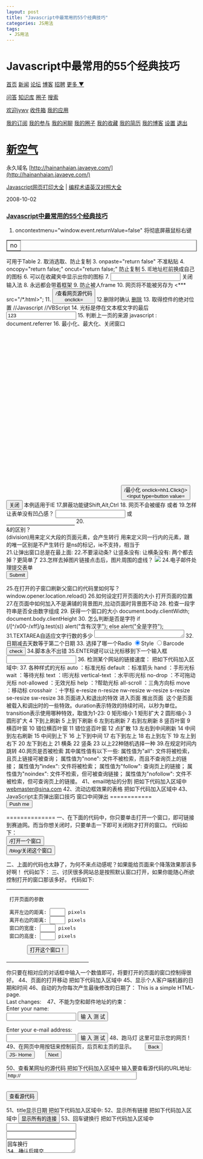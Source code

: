 ```yaml
---
layout: post
title: "Javascript中最常用的55个经典技巧"
categories: JS用法
tags: 
 - JS用法
--- 
```


# Javascript中最常用的55个经典技巧

[首页](http://www.javaeye.com/) [新闻](http://www.javaeye.com/news) [论坛](http://www.javaeye.com/forums) [博客](http://www.javaeye.com/blogs) [招聘](http://www.javaeye.com/job) [更多 ▼](http://hainanhaian.javaeye.com/blog/248515#)

[问答](http://www.javaeye.com/ask) [知识库](http://www.javaeye.com/wiki) [圈子](http://www.javaeye.com/groups) [搜索](http://www.javaeye.com/google_search)

[欢迎jywv](http://jywv.javaeye.com/ "查看我的博客首页") [收件箱](http://app.javaeye.com/messages "发送站内短信") [我的应用](http://app.javaeye.com/ "我的应用首页")

[我的订阅](http://app.javaeye.com/feed "我订阅的好友动态消息") [我的参与](http://app.javaeye.com/feed/my "我参与的话题更新的消息") [我的闲聊](http://app.javaeye.com/chat "用闲聊发表简短的话题") [我的圈子](http://app.javaeye.com/mygroup "我加入的圈子最新话题") [我的收藏](http://app.javaeye.com/links "我收藏的网络资源链接") [我的简历](http://app.javaeye.com/myresume "我的个人简历")
[我的博客](http://jywv.javaeye.com/admin "管理我的博客") [设置](http://app.javaeye.com/profile "修改我的个人设置") [退出](http://hainanhaian.javaeye.com/logout)

# [新空气](http://hainanhaian.javaeye.com/)

永久域名 [http://hainanhaian.javaeye.com/](http://hainanhaian.javaeye.com/)

[Javascript网页打印大全](http://hainanhaian.javaeye.com/blog/248542 "Javascript网页打印大全") | [编程术语英汉对照大全](http://hainanhaian.javaeye.com/blog/248221 "编程术语英汉对照大全 ")

2008-10-02

### [Javascript中最常用的55个经典技巧](http://hainanhaian.javaeye.com/blog/248515)
1. oncontextmenu="window.event.returnValue=false" 将彻底屏蔽鼠标右键
<table border oncontextmenu=return(false)><td>no</table> 可用于Table
2. <body onselectstart="return false"> 取消选取、防止复制
3. onpaste="return false" 不准粘贴
4. oncopy="return false;" oncut="return false;" 防止复制
5. <link rel="Shortcut Icon" href="favicon.ico"> IE地址栏前换成自己的图标
6. <link rel="Bookmark" href="favicon.ico"> 可以在收藏夹中显示出你的图标
7. <input style="ime-mode:disabled"> 关闭输入法
8. 永远都会带着框架
<script language="JavaScript"><!--
if (window == top)top.location.href = "frames.htm"; //frames.htm为框架网页
// --></script>
9. 防止被人frame
<SCRIPT LANGUAGE=JAVASCRIPT><!--
if (top.location != self.location)top.location=self.location;
// --></SCRIPT>
10. 网页将不能被另存为
<noscript><*** src="/*.html>";</***></noscript>
11. <input type=button value="/查看网页源代码
onclick="window.location = "view-source:"+ "http://www.pconline.com.cn"">
12.删除时确认
<a href=""javascript :if(confirm("确实要删除吗?"))location="boos.asp?&areyou=删除&page=1"">删除</a>
13. 取得控件的绝对位置
//Javascript
<script language="Javascript">
function getIE(e){
var t=e.offsetTop;
var l=e.offsetLeft;
while(e=e.offsetParent){
t+=e.offsetTop;
l+=e.offsetLeft;
}
alert("top="+t+"/nleft="+l);
}
</script>
//VBScript
<script language="VBScript"><!--
function getIE()
dim t,l,a,b
set a=document.all.img1
t=document.all.img1.offsetTop
l=document.all.img1.offsetLeft
while a.tagName<>"BODY"
set a = a.offsetParent
t=t+a.offsetTop
l=l+a.offsetLeft
wend
msgbox "top="&t&chr(13)&"left="&l,64,"得到控件的位置"
end function
--></script>
14. 光标是停在文本框文字的最后
<script language="javascript">
function cc()
{
var e = event.srcElement;
var r =e.createTextRange();
r.moveStart("character",e.value.length);
r.collapse(true);
r.select();
}
</script>
<input type=text name=text1 value="123" onfocus="cc()">
15. 判断上一页的来源
javascript :
document.referrer
16. 最小化、最大化、关闭窗口
<object id=hh1 classid="clsid:ADB880A6-D8FF-11CF-9377-00AA003B7A11">
<param name="Command" value="Minimize"></object>
<object id=hh2 classid="clsid:ADB880A6-D8FF-11CF-9377-00AA003B7A11">
<param name="Command" value="Maximize"></object>
<OBJECT id=hh3 classid="clsid:adb880a6-d8ff-11cf-9377-00aa003b7a11">
<PARAM NAME="Command" value="/Close"></OBJECT>
<input type=button value="/最小化 onclick=hh1.Click()>
<input type=button value="/blog/最大化 onclick=hh2.Click()>
<input type=button value=关闭 onclick=hh3.Click()>
本例适用于IE
17.屏蔽功能键Shift,Alt,Ctrl
<script>
function look(){
if(event.shiftKey)
alert("禁止按Shift键!"); //可以换成ALT　CTRL
}
document.onkeydown=look;
</script>
18. 网页不会被缓存
<META HTTP-EQUIV="pragma" CONTENT="no-cache">
<META HTTP-EQUIV="Cache-Control" CONTENT="no-cache, must-revalidate">
<META HTTP-EQUIV="expires" CONTENT="Wed, 26 Feb 1997 08:21:57 GMT">
或者<META HTTP-EQUIV="expires" CONTENT="0">
19.怎样让表单没有凹凸感？
<input type=text style="""border:1 solid #000000">
或
<input type=text style="border-left:none; border-right:none; border-top:none; border-bottom:
1 solid #000000"></textarea>
20.<div><span>&<layer>的区别？
<div>(division)用来定义大段的页面元素，会产生转行
<span>用来定义同一行内的元素，跟<div>的唯一区别是不产生转行
<layer>是ns的标记，ie不支持，相当于<div>
21.让弹出窗口总是在最上面:
<body onblur="this.focus();">
22.不要滚动条?
让竖条没有:
<body style="overflow:scroll;overflow-y:hidden">
</body>
让横条没有:
<body style="overflow:scroll;overflow-x:hidden">
</body>
两个都去掉？更简单了
<body scroll="no">
</body>
23.怎样去掉图片链接点击后，图片周围的虚线？
<a href="#" onFocus="this.blur()"><img src="/logo.jpg" border=0></a>
24.电子邮件处理提交表单
<form name="form1" method="post" action=mailto:****@***.com
enctype="text/plain">
<input type=submit>
</form>
25.在打开的子窗口刷新父窗口的代码里如何写？
window.opener.location.reload()
26.如何设定打开页面的大小
<body onload="top.resizeTo(300,200);">
打开页面的位置<body onload="top.moveBy(300,200);">
27.在页面中如何加入不是满铺的背景图片,拉动页面时背景图不动
<STYLE>
body
{background-image:url(/logo.gif); background-repeat:no-repeat;
background-position:center;background-attachment: fixed}
</STYLE>
28. 检查一段字符串是否全由数字组成
<script language="Javascript"><!--
function checkNum(str){return str.match(//D/)==null}
alert(checkNum("1232142141"))
alert(checkNum("123214214a1"))
// --></script>
29. 获得一个窗口的大小
document.body.clientWidth; document.body.clientHeight
30. 怎么判断是否是字符
if (/[^/x00-/xff]/g.test(s)) alert("含有汉字");
else alert("全是字符");
31.TEXTAREA自适应文字行数的多少
<textarea rows=1 name=s1 cols=27 onpropertychange
="this.style.posHeight=this.scrollHeight">
</textarea>
32. 日期减去天数等于第二个日期
<script language=Javascript>
function cc(dd,dadd)
{
//可以加上错误处理
var a = new Date(dd)
a = a.valueOf()
a = a - dadd * 24 * 60 * 60 * 1000
a = new Date(a)
alert(a.getFullYear() + "年" + (a.getMonth() + 1) + "月" + a.getDate() + "日")
}
cc("12/23/2002",2)
</script>
33. 选择了哪一个Radio
<HTML><script language="vbscript">
function checkme()
for each ob in radio1
if ob.checked then
window.alert ob.value
next
end function
</script><BODY>
<INPUT name="radio1" type="radio" value="/style" checked>Style
<INPUT name="radio1" type="radio" value="/blog/barcode">Barcode
<INPUT type="button" value="check" onclick="checkme()">
</BODY></HTML>
34.脚本永不出错
<SCRIPT LANGUAGE="JavaScript">
<!-- Hide
function killErrors() {
return true;
}
window.onerror = killErrors;
// -->
</SCRIPT>
35.ENTER键可以让光标移到下一个输入框
<input onkeydown="if(event.keyCode==13)event.keyCode=9">
36. 检测某个网站的链接速度：
把如下代码加入<body>区域中:
<script language=Javascript>
tim=1
setInterval("tim++",100)
b=1
var autourl=new Array()
autourl[1]=1000){this.resized=true;this.style.width=1000;}" align=absMiddle border=0>www.njcatv.net"
autourl[2]="javacool.3322.net"
autourl[3]=1000){this.resized=true;this.style.width=1000;}" align=absMiddle border=0>www.sina.com.cn"
autourl[4]="www.nuaa.edu.cn"
autourl[5]=1000){this.resized=true;this.style.width=1000;}" align=absMiddle border=0>www.cctv.com"
function butt(){
***("<form name=autof>")
for(var i=1;i<autourl.length;i++)
***("<input type=text name=txt"+i+" size=10 value="/测试中……> =》<input type=text
name=url"+i+" size=40> =》<input type=button value="/blog/GO
onclick=window.open(this.form.url"+i+".value)><br>")
***("<input type=submit value=刷新></form>")
}
butt()
function auto(url){
document.forms[0]["url"+b].value=url
if(tim>200)
{document.forms[0]["txt"+b].value="/链接超时"}
else
{document.forms[0]["txt"+b].value="/blog/时间"+tim/10+"秒"}
b++
}
function run(){for(var i=1;i<autourl.length;i++)***("<img src=http://"+autourl+"/"+Math.random()+" width=1 height=1
onerror=auto("http://"+autourl+"")>")}
run()</script>
37. 各种样式的光标
auto ：标准光标
default ：标准箭头
hand ：手形光标
wait ：等待光标
text ：I形光标
vertical-text ：水平I形光标
no-drop ：不可拖动光标
not-allowed ：无效光标
help ：?帮助光标
all-scroll ：三角方向标
move ：移动标
crosshair ：十字标
e-resize
n-resize
nw-resize
w-resize
s-resize
se-resize
sw-resize
38.页面进入和退出的特效
进入页面<meta http-equiv="Page-Enter" content="revealTrans(duration=x, transition=y)">
推出页面<meta http-equiv="Page-Exit" content="revealTrans(duration=x, transition=y)"> 
这个是页面被载入和调出时的一些特效。duration表示特效的持续时间，以秒为单位。transition表示使用哪种特效，取值为1-23:
0 矩形缩小
1 矩形扩大
2 圆形缩小
3 圆形扩大
4 下到上刷新
5 上到下刷新
6 左到右刷新
7 右到左刷新
8 竖百叶窗
9 横百叶窗
10 错位横百叶窗
11 错位竖百叶窗
12 点扩散
13 左右到中间刷新
14 中间到左右刷新
15 中间到上下
16 上下到中间
17 右下到左上
18 右上到左下
19 左上到右下
20 左下到右上
21 横条
22 竖条
23 以上22种随机选择一种
39.在规定时间内跳转
<META http-equiv=V="REFRESH" content="5;URL=http://www.51js.com">
40.网页是否被检索
<meta name="ROBOTS" content="属性值">
其中属性值有以下一些:
属性值为"all": 文件将被检索，且页上链接可被查询；
属性值为"none": 文件不被检索，而且不查询页上的链接；
属性值为"index": 文件将被检索；
属性值为"follow": 查询页上的链接；
属性值为"noindex": 文件不检索，但可被查询链接；
属性值为"nofollow": 文件不被检索，但可查询页上的链接。
41、email地址的分割
把如下代码加入<body>区域中
<a href="mailto:webmaster@sina.com">webmaster@sina.com</a>
42、流动边框效果的表格
把如下代码加入<body>区域中
<SCRIPT>
l=Array(6,7,8,9,'a','b','b','c','d','e','f')
Nx=5;Ny=35
t="<table border=0 cellspacing=0 cellpadding=0 height="+((Nx+2)*16)+"><tr>"
for(x=Nx;x<Nx+Ny;x++)
t+="<td width=16 id=a_mo"+x+">　</td>"
t+="</tr><tr><td width=10 id=a_mo"+(Nx-1)+">　</td><td colspan="+(Ny-2)+" rowspan="+(Nx)+">　</td><td width=16 id=a_mo"+(Nx+Ny)+"></td></tr>"
for(x=2;x<=Nx;x++)
t+="<tr><td width=16 id=a_mo"+(Nx-x)+">　</td><td width=16 id=a_mo"+(Ny+Nx+x-1)+">　</td></tr>"
t+="<tr>"
for(x=Ny;x>0;x--)
t+="<td width=16 id=a_mo"+(x+Nx*2+Ny-1)+">　</td>"
***(t+"</tr></table>")
var N=Nx*2+Ny*2
function f1(y){
for(i=0;i<N;i++){
c=(i+y)%20;if(c>10)c=20-c
document.all["a_mo"+(i)].bgColor=""""#0000"+l[c]+l[c]+"'"}
y++
setTimeout('f1('+y+')','1')}
f1(1)
</SCRIPT>
43、JavaScript主页弹出窗口技巧
窗口中间弹出
<script>
window.open("http://www.cctv.com","","width=400,height=240,top="+(screen.availHeight-240)/2+",left="+(screen.availWidth-400)/2);
</script>
============
<html>
<head>
<script language="LiveScript">
function WinOpen() {
    msg=open("","DisplayWindow","toolbar=no,directories=no,menubar=no");
    msg.***("<HEAD><TITLE>哈 罗!</TITLE></HEAD>");
    msg.***("<CENTER><H1>酷 毙 了!</H1><h2>这 是<B>JavaScript</B>所 开 的 视 窗!</h2></CENTER>");
}
</script>
</head>
<body>
<form>
<input type="button" name="Button1" value="Push me" onclick="WinOpen()">
</form>
</body>
</html>
==============
一、在下面的代码中，你只要单击打开一个窗口，即可链接到赛迪网。而当你想关闭时，只要单击一下即可关闭刚才打开的窗口。
代码如下：
<SCRIPT language="JavaScript">
<！--
function openclk() {
another=open('1000){this.resized=true;this.style.width=1000;}" align=absMiddle border=0>http://www.ccidnet.com'，'NewWindow');
}
function closeclk() {
another.close();
}
//-->
</SCRIPT>
<FORM>
<INPUT TYPE="BUTTON" NAME="open" value="/打开一个窗口" onClick="openclk()">
<BR>
<INPUT TYPE="BUTTON" NAME="close" value="/blog/关闭这个窗口" onClick="closeclk()">
</FORM>
二、上面的代码也太静了，为何不来点动感呢？如果能给页面来个降落效果那该多好啊！
代码如下：
<script>
function drop(n) {
if(self.moveBy){
self.moveBy (0，-900);
for(i = n; i > 0; i--){
self.moveBy(0，3);
}
for(j = 8; j > 0; j--){
self.moveBy(0，j);
self.moveBy(j，0);
self.moveBy(0，-j);
self.moveBy(-j，0);
}
}
}
</script>
<body onLoad="drop(300)">
三、讨厌很多网站总是按照默认窗口打开，如果你能随心所欲控制打开的窗口那该多好。
代码如下:
<SCRIPT LANGUAGE="JavaScript">
<！-- Begin
function popupPage(l， t， w， h) {
var windowprops = "location=no，scrollbars=no，menubars=no，toolbars=no，resizable=yes" +
"，left=" + l + "，top=" + t + "，width=" + w + "，height=" + h;
var URL = "http://www.80cn.com";
popup = window.open(URL，"MenuPopup"，windowprops);
}
// End -->
</script>
<table>
<tr>
<td>
<form name=popupform>
<pre>
打开页面的参数<br>
离开左边的距离: <input type=text name=left size=2 maxlength=4> pixels
离开右边的距离: <input type=text name=top size=2 maxlength=4> pixels
窗口的宽度: <input type=text name=width size=2 maxlength=4> pixels
窗口的高度: <input type=text name=height size=2 maxlength=4> pixels
</pre>
<center>
<input type=button value="打开这个窗口！" onClick="popupPage(this.form.left.value， this.form.top.value， this.form.width.value，
this.form.height.value)">
</center>
</form>
</td>
</tr>
</table>你只要在相对应的对话框中输入一个数值即可，将要打开的页面的窗口控制得很好。
44、页面的打开移动
把如下代码加入<body>区域中
<SCRIPT LANGUAGE="JavaScript">
<!-- Begin
for (t = 2; t > 0; t--) {
for (x = 20; x > 0; x--) {
for (y = 10; y > 0; y--) {
parent.moveBy(0,-x);
   }
}
for (x = 20; x > 0; x--) {
for (y = 10; y > 0; y--) {
parent.moveBy(0,x);
   }
}
for (x = 20; x > 0; x--) {
for (y = 10; y > 0; y--) {
parent.moveBy(x,0);
   }
}
for (x = 20; x > 0; x--) {
for (y = 10; y > 0; y--) {
parent.moveBy(-x,0);
     }
   }
}
//-->
//   End -->
</script>
45、显示个人客户端机器的日期和时间
<script language="LiveScript">
<!-- Hiding
   today = new Date()
   ***("现 在 时 间 是： ",today.getHours(),":",today.getMinutes())
   ***("<br>今 天 日 期 为： ", today.getMonth()+1,"/",today.getDate(),"/",today.getYear());
// end hiding contents -->
</script>
46、自动的为你每次产生最後修改的日期了：
<html>
<body>
This is a simple HTML- page.
<br>
Last changes:
   <script language="LiveScript">
   <!--   hide script from old browsers
     ***(document.lastModified)
   // end hiding contents -->
   </script>
</body>
</html>
47、不能为空和邮件地址的约束：
<html>
<head>
<script language="JavaScript">
<!-- Hide
function test1(form) {
   if (form.text1.value == "")
     alert("您 没 写 上 任 何 东 西， 请 再 输 入 一 次 !")
   else {
    alert("嗨 "+form.text1.value+"! 您 已 输 入 完 成 !");
   }
}
function test2(form) {
   if (form.text2.value == "" ||
       form.text2.value.indexOf('@', 0) == -1)
         alert("这 不 是 正 确 的 e-mail address! 请 再 输 入 一 次 !");
   else alert("您 已 输 入 完 成 !");
}
// -->
</script>
</head>
<body>
<form name="first">
Enter your name:<br>
<input type="text" name="text1">
<input type="button" name="button1" value="输 入 测 试" onClick="test1(this.form)">
<P>
Enter your e-mail address:<br>
<input type="text" name="text2">
<input type="button" name="button2" value="输 入 测 试" onClick="test2(this.form)">
</body>
48、跑马灯
<html>
<head>
<script language="JavaScript">
<!-- Hide
var scrtxt="怎麽样 ! 很酷吧 ! 您也可以试试."+"Here goes your message the visitors to your
page will "+"look at for hours in pure fascination...";
var lentxt=scrtxt.length;
var width=100;
var pos=1-width;
function scroll() {
   pos++;
   var scroller="";
   if (pos==lentxt) {
     pos=1-width;
   }
   if (pos<0) {
     for (var i=1; i<=Math.abs(pos); i++) {
       scroller=scroller+" ";}
     scroller=scroller+scrtxt.substring(0,width-i+1);
   }
   else {
     scroller=scroller+scrtxt.substring(pos,width+pos);
   }
   window.status = scroller;
   setTimeout("scroll()",150);
   }
//-->
</script>
</head>
<body onLoad="scroll();return true;">
这里可显示您的网页 !
</body>
</html>
49、在网页中用按钮来控制前页，后页和主页的显示。
<html>
<body>
<FORM NAME="buttonbar">
      <INPUT TYPE="button" VALUE="Back" onClick="history.back()">
      <INPUT TYPE="button" VALUE="JS- Home" onClick="location='script.html'">
      <INPUT TYPE="button" VALUE="Next" onCLick="history.forward()">
</FORM>
</body>
</html>
50、查看某网址的源代码
把如下代码加入<body>区域中
<SCRIPT>
function add()
{
var ress=document.forms[0].luxiaoqing.value
window.location="view-source:"+ress;
}
</SCRIPT>
输入要查看源代码的URL地址:
<FORM><input type="text" name="luxiaoqing" size=40 value="http://"></FORM>
<FORM><br>
<INPUT type="button" value="查看源代码" onClick=add()>
</FORM>
51、title显示日期
把如下代码加入<body>区域中:
<script language="JavaScript1.2">
<!--hide
var isnMonth = new
Array("1月","2月","3月","4月","5月","6月","7月","8月","9月","10月","11月","12月");
var isnDay = new
Array("星期日","星期一","星期二","星期三","星期四","星期五","星期六","星期日");
today = new Date () ;
Year=today.getYear();
Date=today.getDate();
if (document.all)
document.title="今天是: "+Year+"年"+isnMonth[today.getMonth()]+Date+"日"+isnDay[today.getDay()]
//--hide-->
</script>
52、显示所有链接
把如下代码加入<body>区域中
<script language="JavaScript1.2">
<!--
function extractlinks(){
var links=document.all.tags("A")
var total=links.length
var win2=window.open("","","menubar,scrollbars,toolbar")
win2.***("<font size='2'>一共有"+total+"个连接</font><br>")
for (i=0;i<total;i++){
win2.***("<font size='2'>"+links[i].outerHTML+"</font><br>")
}
}
//-->
</script>
<input type="button" onClick="extractlinks()" value="显示所有的连接">
53、回车键换行
把如下代码加入<body>区域中
<script type="text/javascript">               
function handleEnter (field, event) {
   var keyCode = event.keyCode ? event.keyCode : event.which ?
event.which : event.charCode;
   if (keyCode == 13) {
    var i;
    for (i = 0; i < field.form.elements.length; i++)
     if (field == field.form.elements[i])
      break;
    i = (i + 1) % field.form.elements.length;
    field.form.elements[i].focus();
    return false;
   }
   else
   return true;
}     
</script>
<form>
<input type="text" onkeypress="return handleEnter(this, event)"><br>
<input type="text" onkeypress="return handleEnter(this, event)"><br>
<textarea>回车换行
54、确认后提交
把如下代码加入<body>区域中
<SCRIPT LANGUAGE="JavaScript">
<!--
function msg(){
if (confirm("你确认要提交嘛！"))
document.lnman.submit()
}
//-->
</SCRIPT>
<form name="lnman" method="post" action="">
   <p>
     <input type="text" name="textfield" value="确认后提交">
   </p>
   <p>
     <input type="button" name="Submit" value="提交" onclick="msg();">
   </p>
</form>
55、改变表格的内容
把如下代码加入<body>区域中
<script ***script>
var arr=new Array()
arr[0]="一一一一一";
arr[1]="二二二二二";
arr[2]="三三三三三";
</script>
<select onchange="zz.cells[this.selectedIndex].innerHTML=arr[this.selectedIndex]">
   <option value=a>改变第一格</option>
   <option value=a>改变第二格</option>
   <option value=a>改变第三格</option>
</select>
<table id=zz border=1>
   <tr height=20>
     <td width=150>第一格</td>
<td width=150>第二格</td>
<td width=150>第三格</td>
   </tr>
</table>

* 10:39
* 浏览 (317)
* [评论](http://hainanhaian.javaeye.com/blog/248515#comments) (1)
* 分类: [web](http://hainanhaian.javaeye.com/category/42379)
* [收藏](http://app.javaeye.com/links?user_favorite%5Btitle%5D=Javascript%E4%B8%AD%E6%9C%80%E5%B8%B8%E7%94%A8%E7%9A%8455%E4%B8%AA%E7%BB%8F%E5%85%B8%E6%8A%80%E5%B7%A7&user_favorite%5Burl%5D=http%3A%2F%2Fhainanhaian.javaeye.com%2Fblog%2F248515)
* [相关推荐](http://www.javaeye.com/wiki/topic/248515)
### 评论

[]()

1 楼 [walkman](http://walkman.javaeye.com/) 2008-10-06   [引用](http://hainanhaian.javaeye.com/blog/248515#)

经典可以谈得上，但是建议“常用”换成“鲜为人知”、“实用”

### 发表评论

(快捷键 Alt+S / Ctrl+Enter)

[![hainanhaian的博客]( "hainanhaian的博客: 新空气")](http://hainanhaian.javaeye.com/)

hainanhaian

* 浏览: 6479 次
* 性别: ![Icon_minigender_1]( "男")
* 来自: 南京
* ![]()
* [详细资料](http://hainanhaian.javaeye.com/blog/profile) [留言簿](http://hainanhaian.javaeye.com/blog/guest_book)
* [发短消息](http://app.javaeye.com/messages/new?message%5Breceiver_name%5D=hainanhaian "发送站内短信") [订阅](http://app.javaeye.com/feed?subscription%5Bsubscribed_user_name%5D=hainanhaian)

### 搜索本博客
### 最近访客 [>>更多访客](http://hainanhaian.javaeye.com/blog/user_visits)

[![jywv的博客]( "jywv的博客: jywv")](http://jywv.javaeye.com/)

[jywv](http://jywv.javaeye.com/)

[![shjavaer的博客]( "shjavaer的博客: ")](http://shjavaer.javaeye.com/)

[shjavaer](http://shjavaer.javaeye.com/)
[![那份安静的博客]( "那份安静的博客: ")](http://angus---yeah-net.javaeye.com/)

[那份安静](http://angus---yeah-net.javaeye.com/)

[![Migrator的博客]( "Migrator的博客: ")](http://migrator.javaeye.com/)

[Migrator](http://migrator.javaeye.com/)

### 博客分类

* [全部博客 (19)](http://hainanhaian.javaeye.com/)
* [java (8)](http://hainanhaian.javaeye.com/category/42202)
* [E (4)](http://hainanhaian.javaeye.com/category/42318)
* [web (5)](http://hainanhaian.javaeye.com/category/42379)
* [arithmetic (1)](http://hainanhaian.javaeye.com/category/42440)
### 其他分类

* [我的收藏](http://hainanhaian.javaeye.com/blog/favorite) (42)
* [我的论坛帖子](http://hainanhaian.javaeye.com/blog/forum) (10)
* [我的精华良好贴](http://hainanhaian.javaeye.com/blog/article) (0)

### 最近加入圈子

* [CSS探讨](http://css.group.javaeye.com/)
* [英语学习](http://english.group.javaeye.com/)
* [函数式编程の道](http://wfp.group.javaeye.com/)
### 链接

* [新空气bbs](http://www.newairbbs.cn/)

### 存档

* [2009-01](http://hainanhaian.javaeye.com/blog/monthblog/2009-01) (1)
* [2008-11](http://hainanhaian.javaeye.com/blog/monthblog/2008-11) (3)
* [2008-10](http://hainanhaian.javaeye.com/blog/monthblog/2008-10) (11)
* [更多存档...](http://hainanhaian.javaeye.com/blog/monthblog_more)
### 最新评论

* [Javascript中最常用的55个 ...](http://hainanhaian.javaeye.com/blog/248515#comments "Javascript中最常用的55个经典技巧")
经典可以谈得上，但是建议“常用”换成“鲜为人知”、“实用”
-- by [walkman](http://walkman.javaeye.com/)
* [程序员谈如何掌握计算机专 ...](http://hainanhaian.javaeye.com/blog/248219#comments "程序员谈如何掌握计算机专业英语")
dayang2001911 写道我现在正在读《design patterns》深 ...
-- by [hainanhaian](http://hainanhaian.javaeye.com/)
* [程序员谈如何掌握计算机专 ...](http://hainanhaian.javaeye.com/blog/248219#comments "程序员谈如何掌握计算机专业英语")
我现在正在读《design patterns》深入浅出版的，影印版，英语通俗易懂， ...
-- by [dayang2001911](http://dayang2001911.javaeye.com/)

### 评论排行榜

* [java,jsp获取网页源码内容的三种代码方法](http://hainanhaian.javaeye.com/blog/256008 "java,jsp获取网页源码内容的三种代码方法")
* [ANT十五大最佳实践](http://hainanhaian.javaeye.com/blog/318576 "ANT十五大最佳实践")
* [Servlet上传文件打水印生成缩略图](http://hainanhaian.javaeye.com/blog/266896 "Servlet上传文件打水印生成缩略图")
* [JAVA 如何创建\删除\修改\复制目录及文 ...](http://hainanhaian.javaeye.com/blog/274092 "JAVA 如何创建\删除\修改\复制目录及文件")
* [javascript常用小技巧](http://hainanhaian.javaeye.com/blog/260844 "javascript常用小技巧")
* [![Rss]()](http://hainanhaian.javaeye.com/rss)
* [![Rss_google]()](http://fusion.google.com/add?feedurl=http://hainanhaian.javaeye.com/rss)
* [![Rss_zhuaxia]()](http://www.zhuaxia.com/add_channel.php?url=http://hainanhaian.javaeye.com/rss)
* [![Rss_xianguo]()](http://www.xianguo.com/subscribe.php?url=http://hainanhaian.javaeye.com/rss)
* [[什么是RSS?]](http://www.google.com/search?hl=zh-CN&q=RSS)
声明：JavaEye文章版权属于作者，受法律保护。没有作者书面许可不得转载。若作者同意转载，必须以超链接形式标明文章原始出处和作者。
© 2003-2009 JavaEye.com. All rights reserved. 上海炯耐计算机软件有限公司 [ 沪ICP备05023328号 ]
[说点啥吧 ![Chat]()](http://hainanhaian.javaeye.com/blog/248515#)
